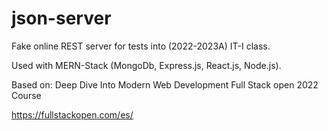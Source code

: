 # json-server
Fake online REST server for tests into (2022-2023A) IT-I class.


Used with MERN-Stack (MongoDb, Express.js, React.js, Node.js).

Based on: Deep Dive Into Modern Web Development Full Stack open 2022 Course

https://fullstackopen.com/es/
